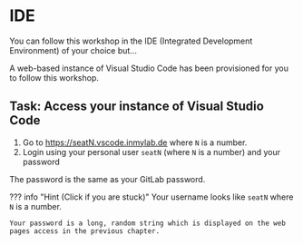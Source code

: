 # IDE

You can follow this workshop in the IDE (Integrated Development Environment) of your choice but...

A web-based instance of Visual Studio Code has been provisioned for you to follow this workshop.

## Task: Access your instance of Visual Studio Code

1. Go to https://seatN.vscode.inmylab.de where `N` is a number.
1. Login using your personal user `seatN` (where `N` is a number) and your password

The password is the same as your GitLab password.

??? info "Hint (Click if you are stuck)"
    Your username looks like `seatN` where `N` is a number.

    Your password is a long, random string which is displayed on the web pages access in the previous chapter.
